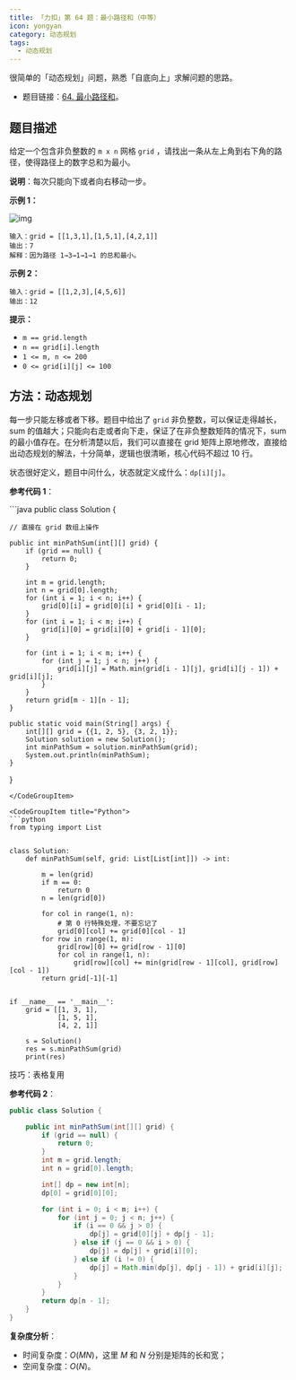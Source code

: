 ```yaml
---
title: 「力扣」第 64 题：最小路径和（中等）
icon: yongyan
category: 动态规划
tags:
  - 动态规划
---
```


很简单的「动态规划」问题，熟悉「自底向上」求解问题的思路。

- 题目链接：[64. 最小路径和](https://leetcode-cn.com/problems/minimum-path-sum/description/)。

## 题目描述

给定一个包含非负整数的 `m x n` 网格 `grid` ，请找出一条从左上角到右下角的路径，使得路径上的数字总和为最小。

**说明**：每次只能向下或者向右移动一步。

**示例 1：**

![img](https://tva1.sinaimg.cn/large/e6c9d24egy1h2u3hv75zxj206q06qwee.jpg)

```
输入：grid = [[1,3,1],[1,5,1],[4,2,1]]
输出：7
解释：因为路径 1→3→1→1→1 的总和最小。
```

**示例 2：**

```
输入：grid = [[1,2,3],[4,5,6]]
输出：12
```

**提示：**

- `m == grid.length`
- `n == grid[i].length`
- `1 <= m, n <= 200`
- `0 <= grid[i][j] <= 100`

## 方法：动态规划

每一步只能左移或者下移。题目中给出了 `grid` 非负整数，可以保证走得越长，sum 的值越大；只能向右走或者向下走，保证了在非负整数矩阵的情况下，sum 的最小值存在。在分析清楚以后，我们可以直接在 grid 矩阵上原地修改，直接给出动态规划的解法，十分简单，逻辑也很清晰，核心代码不超过 10 行。

状态很好定义，题目中问什么，状态就定义成什么：`dp[i][j]`。

**参考代码 1**：

<CodeGroup>
<CodeGroupItem title="Java">
```java
public class Solution {
  
    // 直接在 grid 数组上操作

    public int minPathSum(int[][] grid) {
        if (grid == null) {
            return 0;
        }

        int m = grid.length;
        int n = grid[0].length;
        for (int i = 1; i < n; i++) {
            grid[0][i] = grid[0][i] + grid[0][i - 1];
        }
        for (int i = 1; i < m; i++) {
            grid[i][0] = grid[i][0] + grid[i - 1][0];
        }

        for (int i = 1; i < m; i++) {
            for (int j = 1; j < n; j++) {
                grid[i][j] = Math.min(grid[i - 1][j], grid[i][j - 1]) + grid[i][j];
            }
        }
        return grid[m - 1][n - 1];
    }

    public static void main(String[] args) {
        int[][] grid = {{1, 2, 5}, {3, 2, 1}};
        Solution solution = new Solution();
        int minPathSum = solution.minPathSum(grid);
        System.out.println(minPathSum);
    }

}

````
</CodeGroupItem>

<CodeGroupItem title="Python">
```python
from typing import List


class Solution:
    def minPathSum(self, grid: List[List[int]]) -> int:

        m = len(grid)
        if m == 0:
            return 0
        n = len(grid[0])

        for col in range(1, n):
            # 第 0 行特殊处理，不要忘记了
            grid[0][col] += grid[0][col - 1]
        for row in range(1, m):
            grid[row][0] += grid[row - 1][0]
            for col in range(1, n):
                grid[row][col] += min(grid[row - 1][col], grid[row][col - 1])
        return grid[-1][-1]


if __name__ == '__main__':
    grid = [[1, 3, 1],
            [1, 5, 1],
            [4, 2, 1]]

    s = Solution()
    res = s.minPathSum(grid)
    print(res)
````

</CodeGroupItem>
</CodeGroup>

技巧：表格复用

**参考代码 2**：

```java
public class Solution {

    public int minPathSum(int[][] grid) {
        if (grid == null) {
            return 0;
        }
        int m = grid.length;
        int n = grid[0].length;

        int[] dp = new int[n];
        dp[0] = grid[0][0];

        for (int i = 0; i < m; i++) {
            for (int j = 0; j < n; j++) {
                if (i == 0 && j > 0) {
                    dp[j] = grid[0][j] + dp[j - 1];
                } else if (j == 0 && i > 0) {
                    dp[j] = dp[j] + grid[i][0];
                } else if (i != 0) {
                    dp[j] = Math.min(dp[j], dp[j - 1]) + grid[i][j];
                }
            }
        }
        return dp[n - 1];
    }
}
```

**复杂度分析**：

- 时间复杂度：$O(MN)$，这里 $M$ 和 $N$ 分别是矩阵的长和宽；
- 空间复杂度：$O(N)$。
